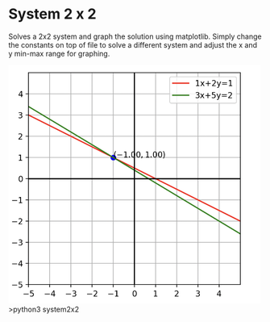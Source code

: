 # System 2 x 2
Solves a 2x2 system and graph the solution using matplotlib. Simply change the constants on top of file to solve a different system and adjust the x and y min-max range for graphing.

<img src="2x2.png" width=500px>
>python3 system2x2

